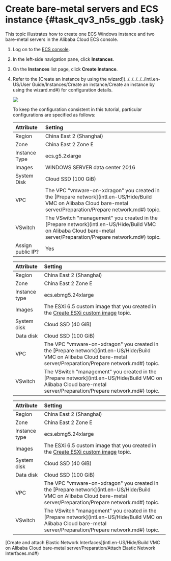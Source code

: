 # Create bare-metal servers and ECS instance {#task_qv3_n5s_ggb .task}

This topic illustrates how to create one ECS Windows instance and two bare-metal servers in the Alibaba Cloud ECS console.

1.  Log on to the [ECS console](https://ecs.console.aliyun.com/#home). 
2.  In the left-side navigation pane, click **Instances**. 
3.  On the **Instances** list page, click **Create Instance**. 
4.  Refer to the [Create an instance by using the wizard](../../../../../intl.en-US/User Guide/Instances/Create an instance/Create an instance by using the wizard.md#) for configuration details. 

    ![](http://static-aliyun-doc.oss-cn-hangzhou.aliyuncs.com/assets/img/83714/154705613935460_en-US.png)

    To keep the configuration consistent in this tutorial, particular configurations are specified as follows:

    |Attribute|Setting|
    |:--------|:------|
    |Region|China East 2 \(Shanghai\)|
    |Zone|China East 2 Zone E|
    |Instance Type|ecs.g5.2xlarge|
    |Images|WINDOWS SERVER data center 2016|
    |System Disk|Cloud SSD \(100 GiB\)|
    |VPC|The VPC "vmware-on-xdragon" you created in the [Prepare network](intl.en-US/Hide/Build VMC on Alibaba Cloud bare-metal server/Preparation/Prepare network.md#) topic.|
    |VSwitch|The VSwitch "management" you created in the [Prepare network](intl.en-US/Hide/Build VMC on Alibaba Cloud bare-metal server/Preparation/Prepare network.md#) topic.|
    |Assign public IP?|Yes|

    |Attribute|Setting|
    |:--------|:------|
    |Region|China East 2 \(Shanghai\)|
    |Zone|China East 2 Zone E|
    |Instance type|ecs.ebmg5.24xlarge|
    |Images|The ESXi 6.5 custom image that you created in the [Create ESXi custom image](intl.en-US/.md#) topic.|
    |System disk|Cloud SSD \(40 GiB\)|
    |Data disk|Cloud SSD \(100 GiB\)|
    |VPC|The VPC "vmware-on-xdragon" you created in the [Prepare network](intl.en-US/Hide/Build VMC on Alibaba Cloud bare-metal server/Preparation/Prepare network.md#) topic.|
    |VSwitch|The VSwitch "management" you created in the [Prepare network](intl.en-US/Hide/Build VMC on Alibaba Cloud bare-metal server/Preparation/Prepare network.md#) topic.|

    |Attribute|Setting|
    |:--------|:------|
    |Region|China East 2 \(Shanghai\)|
    |Zone|China East 2 Zone E|
    |Instance type|ecs.ebmg5.24xlarge|
    |Images|The ESXi 6.5 custom image that you created in the [Create ESXi custom image](intl.en-US/.md#) topic.|
    |System disk|Cloud SSD \(40 GiB\)|
    |Data disk|Cloud SSD \(100 GiB\)|
    |VPC|The VPC "vmware-on-xdragon" you created in the [Prepare network](intl.en-US/Hide/Build VMC on Alibaba Cloud bare-metal server/Preparation/Prepare network.md#) topic.|
    |VSwitch|The VSwitch "management" you created in the [Prepare network](intl.en-US/Hide/Build VMC on Alibaba Cloud bare-metal server/Preparation/Prepare network.md#) topic.|


[Create and attach Elastic Network Interfaces](intl.en-US/Hide/Build VMC on Alibaba Cloud bare-metal server/Preparation/Attach Elastic Network Interfaces.md#)

